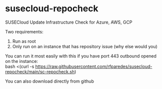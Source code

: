 # susecloud-repocheck
SUSECloud Update Infrastructure Check for Azure, AWS, GCP

Two requirements:
1. Run as root
2. Only run on an instance that has repository issue (why else would you)

You can run it most easily with this if you have port 443 outbound opened on the instance:  
bash <(curl -s https://raw.githubusercontent.com/rfparedes/susecloud-repocheck/main/sc-repocheck.sh)

You can also download directly from github